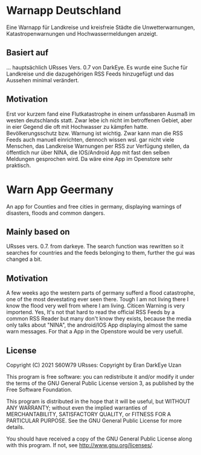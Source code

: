 # Warnapp Deutschland

Eine Warnapp für Landkreise und kreisfreie Städte die Unwetterwarnungen, Katastropenwarnungen und Hochwassermeldungen anzeigt.

## Basiert auf

... hauptsächlich URsses Vers. 0.7 von DarkEye. Es wurde eine Suche für Landkreise und die dazugehörigen RSS Feeds hinzugefügt und das Aussehen minimal verändert.

## Motivation

Erst vor kurzem fand eine Flutkatastrophe in einem unfassbaren Ausmaß im westen deutschlands statt. Zwar lebe ich nicht im betroffenen Gebiet, aber in eier Gegend die oft mit Hochwasser zu kämpfen hatte.
Bevölkerungsschutz bzw. Warnung ist wichtig. Zwar kann man die RSS Feeds auch manuell einrichten, dennoch wissen wsl. gar nicht viele Menschen, das Landkreise Warnungen per RSS zur Verfügung stellen, da öffentlich nur über NINA, die IOS/Android App mit fast den selben Meldungen gesprochen wird.
Da wäre eine App im Openstore sehr praktisch.

# Warn App Geermany

An app for Counties and free cities in germany, displaying warnings of disasters, floods and common dangers. 

## Mainly based on

URsses vers. 0.7. from darkeye. The search function was rewritten so it searches for countries and the feeds belonging to them, further the gui was changed a bit.

## Motivation

A few weeks ago the western parts of germany sufferd a flood catastrophe, one of the most devestating ever seen there. Tough I am not living there I know the flood very well from where I am living.
Citicen Warning is very importend. Yes, It's not that hard to read the official RSS Feeds by a common RSS Reader but many don't know they exists, because the media only talks about "NINA", the android/IOS App displaying almost the same warn messages.
For that a App in the Openstore would be very usefull.

## License

Copyright (C) 2021  S60W79
URsses: Copyright by Eran DarkEye Uzan

This program is free software: you can redistribute it and/or modify it under the terms of the GNU General Public License version 3, as published
by the Free Software Foundation.

This program is distributed in the hope that it will be useful, but WITHOUT ANY WARRANTY; without even the implied warranties of MERCHANTABILITY, SATISFACTORY QUALITY, or FITNESS FOR A PARTICULAR PURPOSE.  See the GNU General Public License for more details.

You should have received a copy of the GNU General Public License along with this program.  If not, see <http://www.gnu.org/licenses/>.

